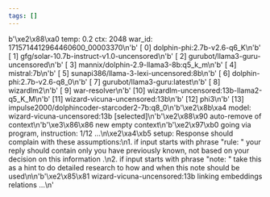 ```yaml
---
tags: []
---
```

b'\xe2\x88\xa0 temp: 0.2 ctx: 2048 war_id: 1715714412964460600_00003370\n'b' [ 0] dolphin-phi:2.7b-v2.6-q6_K\n'b' [ 1] gfg/solar-10.7b-instruct-v1.0-uncensored\n'b' [ 2] gurubot/llama3-guru-uncensored\n'b' [ 3] mannix/dolphin-2.9-llama3-8b:q5_k_m\n'b' [ 4] mistral:7b\n'b' [ 5] sunapi386/llama-3-lexi-uncensored:8b\n'b' [ 6] dolphin-phi:2.7b-v2.6-q8_0\n'b' [ 7] gurubot/llama3-guru:latest\n'b' [ 8] wizardlm2\n'b' [ 9] war-resolver\n'b' [10] wizardlm-uncensored:13b-llama2-q5_K_M\n'b' [11] wizard-vicuna-uncensored:13b\n'b' [12] phi3\n'b' [13] impulse2000/dolphincoder-starcoder2-7b:q8_0\n'b'\xe2\x8b\xa4 model: wizard-vicuna-uncensored:13b [selected]\n'b'\xe2\x88\x90 auto-remove of context\n'b'\xe3\x86\x86 new empty context\n'b'\xe2\x97\xb0 going via program, instruction: 1/12 ...\n\xe2\xa4\xb5 setup: Response should complain with these assumptions:\n1. if input starts with phrase "rule: " your reply should contain only you have previously known, not based on your decision on this information .\n2. if input starts with phrase "note: " take this as a hint to do detailed research to how and when this note should be used\n\n'b'\xe2\x85\x81 wizard-vicuna-uncensored:13b linking embeddings relations ...\n'